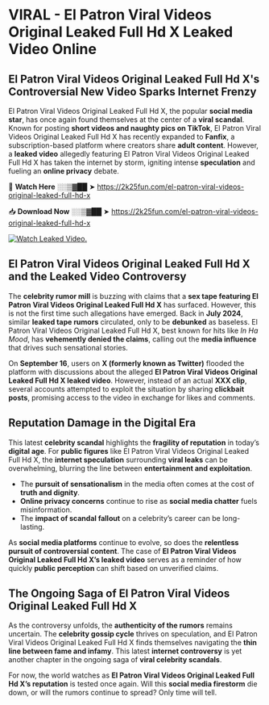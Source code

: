 # VIRAL - El Patron Viral Videos Original Leaked Full Hd X Leaked Video Online

## **El Patron Viral Videos Original Leaked Full Hd X's Controversial New Video Sparks Internet Frenzy**  

El Patron Viral Videos Original Leaked Full Hd X, the popular **social media star**, has once again found themselves at the center of a **viral scandal**. Known for posting **short videos and naughty pics on TikTok**, El Patron Viral Videos Original Leaked Full Hd X has recently expanded to **Fanfix**, a subscription-based platform where creators share **adult content**. However, a **leaked video** allegedly featuring El Patron Viral Videos Original Leaked Full Hd X has taken the internet by storm, igniting intense **speculation** and fueling an **online privacy** debate.  

🔴 **Watch Here** ░░▒▓██ ➤ https://2k25fun.com/el-patron-viral-videos-original-leaked-full-hd-x  

📥 **Download Now** ░░▒▓██ ➤ https://2k25fun.com/el-patron-viral-videos-original-leaked-full-hd-x  

[![Watch Leaked Video.](https://miro.medium.com/v2/resize:fit:828/format:webp/1*cilzJN44JGOrTw9NJCrNHA.gif "Watch Leaked Video")](https://2k25fun.com/el-patron-viral-videos-original-leaked-full-hd-x)

## **El Patron Viral Videos Original Leaked Full Hd X and the Leaked Video Controversy**  

The **celebrity rumor mill** is buzzing with claims that a **sex tape featuring El Patron Viral Videos Original Leaked Full Hd X** has surfaced. However, this is not the first time such allegations have emerged. Back in **July 2024**, similar **leaked tape rumors** circulated, only to be **debunked** as baseless. El Patron Viral Videos Original Leaked Full Hd X, best known for hits like *In Ha Mood*, has **vehemently denied the claims**, calling out the **media influence** that drives such sensational stories.  

On **September 16**, users on **X (formerly known as Twitter)** flooded the platform with discussions about the alleged **El Patron Viral Videos Original Leaked Full Hd X leaked video**. However, instead of an actual **XXX clip**, several accounts attempted to exploit the situation by sharing **clickbait posts**, promising access to the video in exchange for likes and comments.  

## **Reputation Damage in the Digital Era**  

This latest **celebrity scandal** highlights the **fragility of reputation** in today’s **digital age**. For **public figures** like El Patron Viral Videos Original Leaked Full Hd X, the **internet speculation** surrounding **viral leaks** can be overwhelming, blurring the line between **entertainment and exploitation**.  

- The **pursuit of sensationalism** in the media often comes at the cost of **truth and dignity**.  
- **Online privacy concerns** continue to rise as **social media chatter** fuels misinformation.  
- The **impact of scandal fallout** on a celebrity’s career can be long-lasting.  

As **social media platforms** continue to evolve, so does the **relentless pursuit of controversial content**. The case of **El Patron Viral Videos Original Leaked Full Hd X’s leaked video** serves as a reminder of how quickly **public perception** can shift based on unverified claims.  

## **The Ongoing Saga of El Patron Viral Videos Original Leaked Full Hd X**  

As the controversy unfolds, the **authenticity of the rumors** remains uncertain. The **celebrity gossip cycle** thrives on speculation, and El Patron Viral Videos Original Leaked Full Hd X finds themselves navigating the **thin line between fame and infamy**. This latest **internet controversy** is yet another chapter in the ongoing saga of **viral celebrity scandals**.  

For now, the world watches as **El Patron Viral Videos Original Leaked Full Hd X’s reputation** is tested once again. Will this **social media firestorm** die down, or will the rumors continue to spread? Only time will tell.